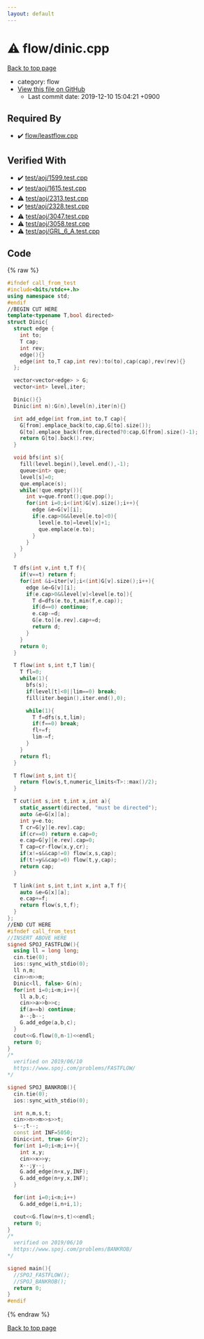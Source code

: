 ```yaml
---
layout: default
---
```


<!-- mathjax config similar to math.stackexchange -->
<script type="text/javascript" async
  src="https://cdnjs.cloudflare.com/ajax/libs/mathjax/2.7.5/MathJax.js?config=TeX-MML-AM_CHTML">
</script>
<script type="text/x-mathjax-config">
  MathJax.Hub.Config({
    TeX: { equationNumbers: { autoNumber: "AMS" }},
    tex2jax: {
      inlineMath: [ ['$','$'] ],
      processEscapes: true
    },
    "HTML-CSS": { matchFontHeight: false },
    displayAlign: "left",
    displayIndent: "2em"
  });
</script>

<script type="text/javascript" src="https://cdnjs.cloudflare.com/ajax/libs/jquery/3.4.1/jquery.min.js"></script>
<script src="https://cdn.jsdelivr.net/npm/jquery-balloon-js@1.1.2/jquery.balloon.min.js" integrity="sha256-ZEYs9VrgAeNuPvs15E39OsyOJaIkXEEt10fzxJ20+2I=" crossorigin="anonymous"></script>
<script type="text/javascript" src="../../assets/js/copy-button.js"></script>
<link rel="stylesheet" href="../../assets/css/copy-button.css" />


# :warning: flow/dinic.cpp
<a href="../../index.html">Back to top page</a>

* category: flow
* <a href="{{ site.github.repository_url }}/blob/master/flow/dinic.cpp">View this file on GitHub</a>
    - Last commit date: 2019-12-10 15:04:21 +0900




## Required By
* :heavy_check_mark: <a href="leastflow.cpp.html">flow/leastflow.cpp</a>


## Verified With
* :heavy_check_mark: <a href="../../verify/test/aoj/1599.test.cpp.html">test/aoj/1599.test.cpp</a>
* :heavy_check_mark: <a href="../../verify/test/aoj/1615.test.cpp.html">test/aoj/1615.test.cpp</a>
* :warning: <a href="../../verify/test/aoj/2313.test.cpp.html">test/aoj/2313.test.cpp</a>
* :heavy_check_mark: <a href="../../verify/test/aoj/2328.test.cpp.html">test/aoj/2328.test.cpp</a>
* :warning: <a href="../../verify/test/aoj/3047.test.cpp.html">test/aoj/3047.test.cpp</a>
* :warning: <a href="../../verify/test/aoj/3058.test.cpp.html">test/aoj/3058.test.cpp</a>
* :warning: <a href="../../verify/test/aoj/GRL_6_A.test.cpp.html">test/aoj/GRL_6_A.test.cpp</a>


## Code
{% raw %}
```cpp
#ifndef call_from_test
#include<bits/stdc++.h>
using namespace std;
#endif
//BEGIN CUT HERE
template<typename T,bool directed>
struct Dinic{
  struct edge {
    int to;
    T cap;
    int rev;
    edge(){}
    edge(int to,T cap,int rev):to(to),cap(cap),rev(rev){}
  };

  vector<vector<edge> > G;
  vector<int> level,iter;

  Dinic(){}
  Dinic(int n):G(n),level(n),iter(n){}

  int add_edge(int from,int to,T cap){
    G[from].emplace_back(to,cap,G[to].size());
    G[to].emplace_back(from,directed?0:cap,G[from].size()-1);
    return G[to].back().rev;
  }

  void bfs(int s){
    fill(level.begin(),level.end(),-1);
    queue<int> que;
    level[s]=0;
    que.emplace(s);
    while(!que.empty()){
      int v=que.front();que.pop();
      for(int i=0;i<(int)G[v].size();i++){
        edge &e=G[v][i];
        if(e.cap>0&&level[e.to]<0){
          level[e.to]=level[v]+1;
          que.emplace(e.to);
        }
      }
    }
  }

  T dfs(int v,int t,T f){
    if(v==t) return f;
    for(int &i=iter[v];i<(int)G[v].size();i++){
      edge &e=G[v][i];
      if(e.cap>0&&level[v]<level[e.to]){
        T d=dfs(e.to,t,min(f,e.cap));
        if(d==0) continue;
        e.cap-=d;
        G[e.to][e.rev].cap+=d;
        return d;
      }
    }
    return 0;
  }

  T flow(int s,int t,T lim){
    T fl=0;
    while(1){
      bfs(s);
      if(level[t]<0||lim==0) break;
      fill(iter.begin(),iter.end(),0);

      while(1){
        T f=dfs(s,t,lim);
        if(f==0) break;
        fl+=f;
        lim-=f;
      }
    }
    return fl;
  }

  T flow(int s,int t){
    return flow(s,t,numeric_limits<T>::max()/2);
  }

  T cut(int s,int t,int x,int a){
    static_assert(directed, "must be directed");
    auto &e=G[x][a];
    int y=e.to;
    T cr=G[y][e.rev].cap;
    if(cr==0) return e.cap=0;
    e.cap=G[y][e.rev].cap=0;
    T cap=cr-flow(x,y,cr);
    if(x!=s&&cap!=0) flow(x,s,cap);
    if(t!=y&&cap!=0) flow(t,y,cap);
    return cap;
  }

  T link(int s,int t,int x,int a,T f){
    auto &e=G[x][a];
    e.cap+=f;
    return flow(s,t,f);
  }
};
//END CUT HERE
#ifndef call_from_test
//INSERT ABOVE HERE
signed SPOJ_FASTFLOW(){
  using ll = long long;
  cin.tie(0);
  ios::sync_with_stdio(0);
  ll n,m;
  cin>>n>>m;
  Dinic<ll, false> G(n);
  for(int i=0;i<m;i++){
    ll a,b,c;
    cin>>a>>b>>c;
    if(a==b) continue;
    a--;b--;
    G.add_edge(a,b,c);
  }
  cout<<G.flow(0,n-1)<<endl;
  return 0;
}
/*
  verified on 2019/06/10
  https://www.spoj.com/problems/FASTFLOW/
*/

signed SPOJ_BANKROB(){
  cin.tie(0);
  ios::sync_with_stdio(0);

  int n,m,s,t;
  cin>>n>>m>>s>>t;
  s--;t--;
  const int INF=5050;
  Dinic<int, true> G(n*2);
  for(int i=0;i<m;i++){
    int x,y;
    cin>>x>>y;
    x--;y--;
    G.add_edge(n+x,y,INF);
    G.add_edge(n+y,x,INF);
  }

  for(int i=0;i<n;i++)
    G.add_edge(i,n+i,1);

  cout<<G.flow(n+s,t)<<endl;
  return 0;
}
/*
  verified on 2019/06/10
  https://www.spoj.com/problems/BANKROB/
*/

signed main(){
  //SPOJ_FASTFLOW();
  //SPOJ_BANKROB();
  return 0;
}
#endif

```
{% endraw %}

<a href="../../index.html">Back to top page</a>

